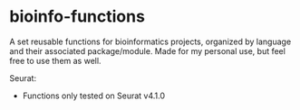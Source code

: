 # bioinfo-functions
A set reusable functions for bioinformatics projects, organized by language and their associated package/module. Made for my personal use, but feel free to use them as well.   

Seurat:
- Functions only tested on Seurat v4.1.0
